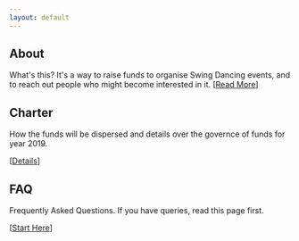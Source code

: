 ```yaml
---
layout: default
---
```


<div class="index_row"><div class="index_column"><h2>
About
</h2>
What's this? It's a way to raise funds to organise Swing Dancing events, and to
reach out people who might become interested in it. [<a href="/about">Read More</a>]
</div><div class="index_column"><h2>
Charter
</h2>
How the funds will be dispersed and details over the governce of funds for year 2019.
  
[<a href="/charter">Details</a>]
</div><div class="index_column"><h2>
FAQ
</h2>
Frequently Asked Questions. If you have queries, read this page first. 
  
[<a href="/FAQ">Start Here</a>]
</div></div>
